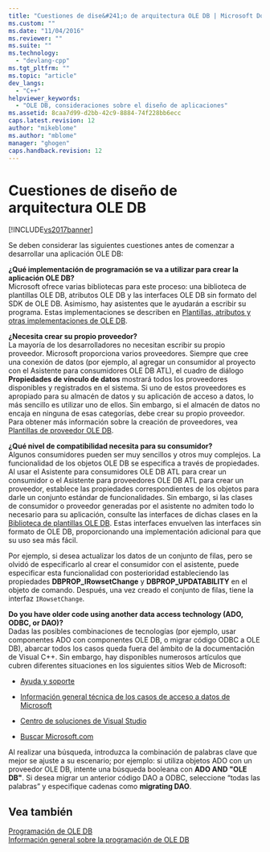 ```yaml
---
title: "Cuestiones de dise&#241;o de arquitectura OLE DB | Microsoft Docs"
ms.custom: ""
ms.date: "11/04/2016"
ms.reviewer: ""
ms.suite: ""
ms.technology: 
  - "devlang-cpp"
ms.tgt_pltfrm: ""
ms.topic: "article"
dev_langs: 
  - "C++"
helpviewer_keywords: 
  - "OLE DB, consideraciones sobre el diseño de aplicaciones"
ms.assetid: 8caa7d99-d2bb-42c9-8884-74f228bb6ecc
caps.latest.revision: 12
author: "mikeblome"
ms.author: "mblome"
manager: "ghogen"
caps.handback.revision: 12
---
```

# Cuestiones de dise&#241;o de arquitectura OLE DB
[!INCLUDE[vs2017banner](../../assembler/inline/includes/vs2017banner.md)]

Se deben considerar las siguientes cuestiones antes de comenzar a desarrollar una aplicación OLE DB:  
  
 **¿Qué implementación de programación se va a utilizar para crear la aplicación OLE DB?**  
 Microsoft ofrece varias bibliotecas para este proceso: una biblioteca de plantillas OLE DB, atributos OLE DB y las interfaces OLE DB sin formato del SDK de OLE DB.  Asimismo, hay asistentes que le ayudarán a escribir su programa.  Estas implementaciones se describen en [Plantillas, atributos y otras implementaciones de OLE DB](../../data/oledb/ole-db-templates-attributes-and-other-implementations.md).  
  
 **¿Necesita crear su propio proveedor?**  
 La mayoría de los desarrolladores no necesitan escribir su propio proveedor.  Microsoft proporciona varios proveedores.  Siempre que cree una conexión de datos \(por ejemplo, al agregar un consumidor al proyecto con el Asistente para consumidores OLE DB ATL\), el cuadro de diálogo **Propiedades de vínculo de datos** mostrará todos los proveedores disponibles y registrados en el sistema.  Si uno de estos proveedores es apropiado para su almacén de datos y su aplicación de acceso a datos, lo más sencillo es utilizar uno de ellos.  Sin embargo, si el almacén de datos no encaja en ninguna de esas categorías, debe crear su propio proveedor.  Para obtener más información sobre la creación de proveedores, vea [Plantillas de proveedor OLE DB](../../data/oledb/ole-db-provider-templates-cpp.md).  
  
 **¿Qué nivel de compatibilidad necesita para su consumidor?**  
 Algunos consumidores pueden ser muy sencillos y otros muy complejos.  La funcionalidad de los objetos OLE DB se especifica a través de propiedades.  Al usar el Asistente para consumidores OLE DB ATL para crear un consumidor o el Asistente para proveedores OLE DB ATL para crear un proveedor, establece las propiedades correspondientes de los objetos para darle un conjunto estándar de funcionalidades.  Sin embargo, si las clases de consumidor o proveedor generadas por el asistente no admiten todo lo necesario para su aplicación, consulte las interfaces de dichas clases en la [Biblioteca de plantillas OLE DB](../../data/oledb/ole-db-templates.md).  Estas interfaces envuelven las interfaces sin formato de OLE DB, proporcionando una implementación adicional para que su uso sea más fácil.  
  
 Por ejemplo, si desea actualizar los datos de un conjunto de filas, pero se olvidó de especificarlo al crear el consumidor con el asistente, puede especificar esta funcionalidad con posterioridad estableciendo las propiedades **DBPROP\_IRowsetChange** y **DBPROP\_UPDATABILITY** en el objeto de comando.  Después, una vez creado el conjunto de filas, tiene la interfaz `IRowsetChange`.  
  
 **Do you have older code using another data access technology \(ADO, ODBC, or DAO\)?**  
 Dadas las posibles combinaciones de tecnologías \(por ejemplo, usar componentes ADO con componentes OLE DB, o migrar código ODBC a OLE DB\), abarcar todos los casos queda fuera del ámbito de la documentación de Visual C\+\+.  Sin embargo, hay disponibles numerosos artículos que cubren diferentes situaciones en los siguientes sitios Web de Microsoft:  
  
-   [Ayuda y soporte](http://go.microsoft.com/fwlink/?LinkId=148218)  
  
-   [Información general técnica de los casos de acceso a datos de Microsoft](http://go.microsoft.com/fwlink/?LinkId=148217)  
  
-   [Centro de soluciones de Visual Studio](http://go.microsoft.com/fwlink/?LinkId=148215)  
  
-   [Buscar Microsoft.com](http://search.microsoft.com/)  
  
 Al realizar una búsqueda, introduzca la combinación de palabras clave que mejor se ajuste a su escenario; por ejemplo: si utiliza objetos ADO con un proveedor OLE DB, intente una búsqueda booleana con **ADO AND "OLE DB"**.  Si desea migrar un anterior código DAO a ODBC, seleccione “todas las palabras” y especifique cadenas como **migrating DAO**.  
  
## Vea también  
 [Programación de OLE DB](../../data/oledb/ole-db-programming.md)   
 [Información general sobre la programación de OLE DB](../../data/oledb/ole-db-programming-overview.md)